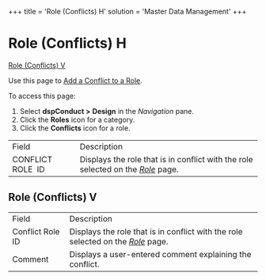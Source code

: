 +++
title = 'Role (Conflicts) H'
solution = 'Master Data Management'
+++

# Role (Conflicts) H

[Role (Conflicts) V](Request_Role_H.htm#Request_Role_V)

<div class="use">

Use this page to [Add a Conflict to a
Role](../Use_Cases/Add_a_Conflict_to_a_Role.htm).

</div>

To access this page:

1.  Select <span style="font-weight: bold;">dspConduct
    \></span> **Design** in the *Navigation* pane.
2.  Click the **Roles** icon for a category.
3.  Click the **Conflicts** icon for a
role.

|                   |                                                                                                                                                  |
| ----------------- | ------------------------------------------------------------------------------------------------------------------------------------------------ |
| Field             | Description                                                                                                                                      |
| CONFLICT ROLE  ID | Displays the role that is in conflict with the role selected on the <span style="font-style: italic;">[Role](Role_H_dspConduct.htm)</span> page. |

## <span id="Role__Conflicts__V"></span>Role (Conflicts) V

|                  |                                                                                                                                                  |
| ---------------- | ------------------------------------------------------------------------------------------------------------------------------------------------ |
| Field            | Description                                                                                                                                      |
| Conflict Role ID | Displays the role that is in conflict with the role selected on the <span style="font-style: italic;">[Role](Role_H_dspConduct.htm)</span> page. |
| Comment          | Displays a user-entered comment explaining the conflict.                                                                                         |
